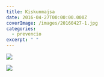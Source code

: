 ```yaml
---
title: Kiskunmajsa
date: 2016-04-27T00:00:00.000Z
coverImage: /images/20160427-1.jpg
categories:
  - prevencio
excerpt: " "
---
```

![](/images/20160427-2.jpg)

![](/images/20160427-3.jpg)
